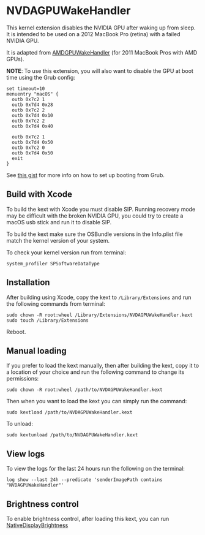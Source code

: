 #  NVDAGPUWakeHandler

This kernel extension disables the NVIDIA GPU after waking up from sleep. It is intended to be used on a 2012 MacBook Pro (retina) with a failed NVIDIA GPU.

It is adapted from [AMDGPUWakeHandler](https://github.com/blackgate/AMDGPUWakeHandler) (for 2011 MacBook Pros with AMD GPUs).

**NOTE**: To use this extension, you will also want to disable the GPU at boot time using the Grub config:

```
set timeout=10
menuentry "macOS" {
  outb 0x7c2 1
  outb 0x7d4 0x28
  outb 0x7c2 2
  outb 0x7d4 0x10
  outb 0x7c2 2
  outb 0x7d4 0x40

  outb 0x7c2 1
  outb 0x7d4 0x50
  outb 0x7c2 0
  outb 0x7d4 0x50
  exit
}
```

See [this gist](https://gist.github.com/blackgate/17ac402e35d2f7e0f1c9708db3dc7a44) for more info on how to set up booting from Grub.

## Build with Xcode

To build the kext with Xcode you must disable SIP. Running recovery mode may be difficult with the broken NVIDIA GPU, you could try to create a macOS usb stick and run it to disable SIP.

To build the kext make sure the OSBundle versions in the Info.plist file match the kernel version of your system.

To check your kernel version run from terminal:

```
system_profiler SPSoftwareDataType
```


## Installation

After building using Xcode, copy the kext to `/Library/Extensions` and run the following commands from terminal:

```
sudo chown -R root:wheel /Library/Extensions/NVDAGPUWakeHandler.kext
sudo touch /Library/Extensions
```

Reboot.

## Manual loading

If you prefer to load the kext manually, then after building the kext, copy it to a location of your choice and run the following command to change its permissions:

```
sudo chown -R root:wheel /path/to/NVDAGPUWakeHandler.kext
```

Then when you want to load the kext you can simply run the command:

```
sudo kextload /path/to/NVDAGPUWakeHandler.kext
```

To unload:

```
sudo kextunload /path/to/NVDAGPUWakeHandler.kext
```

## View logs

To view the logs for the last 24 hours run the following on the terminal:
```
log show --last 24h --predicate 'senderImagePath contains "NVDAGPUWakeHandler"'
```

## Brightness control

To enable brightness control, after loading this kext, you can run [NativeDisplayBrightness](https://github.com/TankTheFrank/NativeDisplayBrightness)
